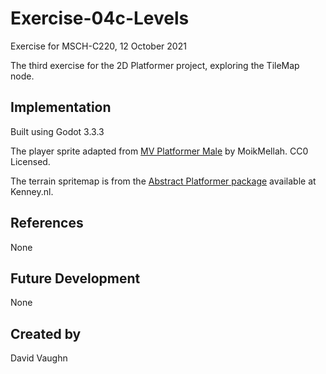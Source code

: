 # Exercise-04c-Levels
Exercise for MSCH-C220, 12 October 2021

The third exercise for the 2D Platformer project, exploring the TileMap node.

## Implementation
Built using Godot 3.3.3

The player sprite adapted from [MV Platformer Male](https://opengameart.org/content/mv-platformer-male-32x64) by MoikMellah. CC0 Licensed.

The terrain spritemap is from the [Abstract Platformer package](https://kenney.nl/assets/abstract-platformer) available at Kenney.nl.

## References
None

## Future Development
None

## Created by 
David Vaughn
